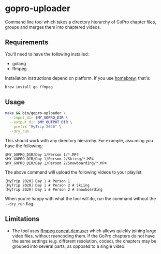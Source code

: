 # gopro-uploader

Command line tool which takes a directory hierarchy of GoPro chapter files,
groups and merges them into chaptered videos.

## Requirements

You'll need to have the following installed:

- golang
- ffmpeg


Installation instructions depend on platform. If you use [homebrew](https://brew.sh/),
that's:

```sh
brew install go ffmpeg
```

## Usage

```sh
make && bin/gopro-uploader \
  --input_dir $MY_GOPRO_DIR \
  --output_dir $MY_OUTPUT_DIR \
  --prefix "MyTrip 2020" \
  --dry_run
```

This should work with any directory hierarchy. For example, assuming you have
the following:

```
$MY_GOPRO_DIR/Day 1/Person 1/*.MP4
$MY_GOPRO_DIR/Day 1/Person 2/Skiing/*.MP4
$MY_GOPRO_DIR/Day 1/Person 2/Snowboarding/*.MP4
```

The above command will upload the following videos to your playlist:

```
[MyTrip 2020] Day 1 # Person 1
[MyTrip 2020] Day 1 # Person 2 # Skiing
[MyTrip 2020] Day 1 # Person 2 # Snowboarding
```

When you're happy with what the tool will do, run the command without the
`--dry_run` flag.

## Limitations

* The tool uses [ffmpeg concat demuxer](https://ffmpeg.org/ffmpeg-formats.html#concat)
    which allows quickly joining large video files, without reencoding them. If the
    GoPro chapters do not have the same settings (e.g. different resolution, codec),
    the chapters may be grouped into several parts, as opposed to a single video.

